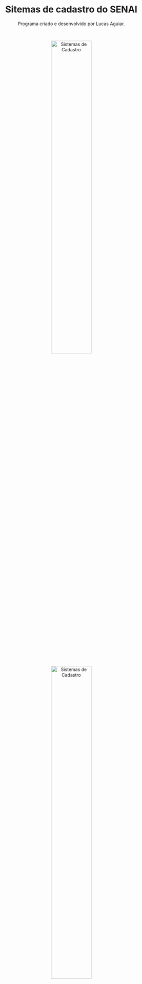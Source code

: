 <h1 align="center">Sitemas de cadastro do SENAI</h1>

<p align="center">
Programa criado e desenvolvido por Lucas Aguiar.</p>
<br>

<p align="center">
  <img alt= "Sistemas de Cadastro" src=".github/sistema-cadastro" width="50%">
  <img alt= "Sistemas de Cadastro" src=".github/cont-sistemas" width="50%">
</p>

## 🚀 Tecnologias

Esse projeto foi desenvolvido com as seguintes tecnologias:

- HTML e CSS
- JavaScript
- React 
- Git e Github

## 💻 Projeto
Sistemas de Cadastro do SENAI foi desenvolvido para aprimorar técnicas e conhecimento 
